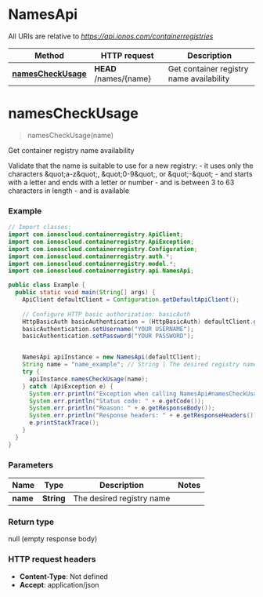 # NamesApi

All URIs are relative to *https://api.ionos.com/containerregistries*

| Method | HTTP request | Description |
| ------------- | ------------- | ------------- |
| [**namesCheckUsage**](NamesApi.md#namescheckusage) | **HEAD** /names/{name} | Get container registry name availability |


<a name="namesCheckUsage"></a>
# **namesCheckUsage**
> namesCheckUsage(name)

Get container registry name availability

Validate that the name is suitable to use for a new registry: - it uses only the characters \&quot;a-z\&quot;, \&quot;0-9\&quot;, or \&quot;-\&quot; - and starts with a letter and ends with a letter or number - and is between 3 to 63 characters in length - and is available

### Example
```java
// Import classes:
import com.ionoscloud.containerregistry.ApiClient;
import com.ionoscloud.containerregistry.ApiException;
import com.ionoscloud.containerregistry.Configuration;
import com.ionoscloud.containerregistry.auth.*;
import com.ionoscloud.containerregistry.model.*;
import com.ionoscloud.containerregistry.api.NamesApi;

public class Example {
  public static void main(String[] args) {
    ApiClient defaultClient = Configuration.getDefaultApiClient();
    
    // Configure HTTP basic authorization: basicAuth
    HttpBasicAuth basicAuthentication = (HttpBasicAuth) defaultClient.getAuthentication("basicAuth");
    basicAuthentication.setUsername("YOUR USERNAME");
    basicAuthentication.setPassword("YOUR PASSWORD");


    NamesApi apiInstance = new NamesApi(defaultClient);
    String name = "name_example"; // String | The desired registry name
    try {
      apiInstance.namesCheckUsage(name);
    } catch (ApiException e) {
      System.err.println("Exception when calling NamesApi#namesCheckUsage");
      System.err.println("Status code: " + e.getCode());
      System.err.println("Reason: " + e.getResponseBody());
      System.err.println("Response headers: " + e.getResponseHeaders());
      e.printStackTrace();
    }
  }
}
```

### Parameters

| Name | Type | Description  | Notes |
| ------------- | ------------- | ------------- | ------------- |
| **name** | **String**| The desired registry name |

### Return type

null (empty response body)

### HTTP request headers

 - **Content-Type**: Not defined
 - **Accept**: application/json

